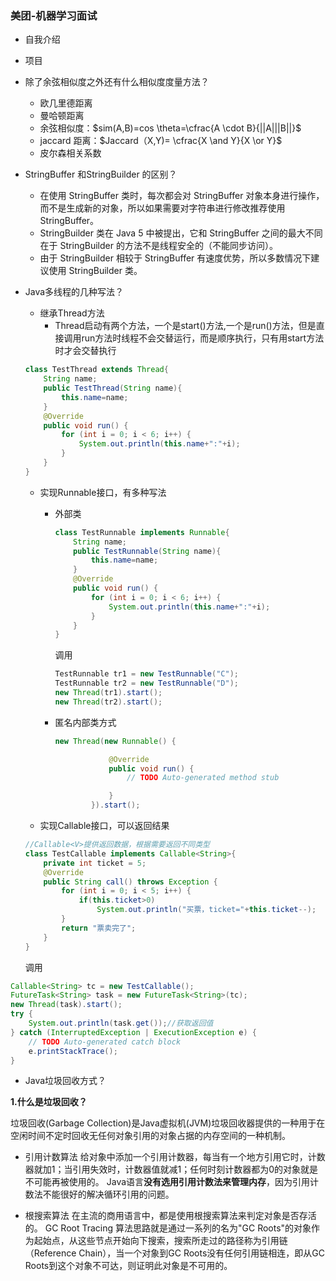 ### 美团-机器学习面试

- 自我介绍

- 项目

- 除了余弦相似度之外还有什么相似度度量方法？

  - 欧几里德距离
  - 曼哈顿距离
  - 余弦相似度：$sim(A,B)=cos \theta=\cfrac{A \cdot B}{||A|||B||}$
  - jaccard 距离：$Jaccard（X,Y)= \cfrac{X \and Y}{X \or Y}$
  - 皮尔森相关系数

- StringBuffer 和StringBuilder 的区别？

  - 在使用 StringBuffer 类时，每次都会对 StringBuffer 对象本身进行操作，而不是生成新的对象，所以如果需要对字符串进行修改推荐使用 StringBuffer。
  - StringBuilder 类在 Java 5 中被提出，它和 StringBuffer 之间的最大不同在于 StringBuilder 的方法不是线程安全的（不能同步访问）。
  - 由于 StringBuilder 相较于 StringBuffer 有速度优势，所以多数情况下建议使用 StringBuilder 类。

- Java多线程的几种写法？

  - 继承Thread方法
    - Thread启动有两个方法，一个是start()方法,一个是run()方法，但是直接调用run方法时线程不会交替运行，而是顺序执行，只有用start方法时才会交替执行

  ```java
  class TestThread extends Thread{
      String name;
      public TestThread(String name){
          this.name=name;
      }
      @Override
      public void run() {
          for (int i = 0; i < 6; i++) {
              System.out.println(this.name+":"+i);
          }
      }
  }
  ```

  - 实现Runnable接口，有多种写法

    - 外部类

      ```java
      class TestRunnable implements Runnable{
          String name;
          public TestRunnable(String name){
              this.name=name;
          }
          @Override
          public void run() {
              for (int i = 0; i < 6; i++) {
                  System.out.println(this.name+":"+i);
              }
          }
      }
      ```

      调用

      ```java
      TestRunnable tr1 = new TestRunnable("C");
      TestRunnable tr2 = new TestRunnable("D");
      new Thread(tr1).start();
      new Thread(tr2).start();
      ```

    - 匿名内部类方式

      ```java
      new Thread(new Runnable() {
      
                  @Override
                  public void run() {
                      // TODO Auto-generated method stub
      
                  }
              }).start();
      ```

  - 实现Callable接口，可以返回结果

  ```java
  //Callable<V>提供返回数据，根据需要返回不同类型
  class TestCallable implements Callable<String>{
      private int ticket = 5;
      @Override
      public String call() throws Exception {
          for (int i = 0; i < 5; i++) {
              if(this.ticket>0)
                  System.out.println("买票，ticket="+this.ticket--);
          }
          return "票卖完了";
      }
  }
  ```

  调用

```java
Callable<String> tc = new TestCallable();
FutureTask<String> task = new FutureTask<String>(tc);
new Thread(task).start();
try {
    System.out.println(task.get());//获取返回值
} catch (InterruptedException | ExecutionException e) {
    // TODO Auto-generated catch block
    e.printStackTrace();
}
```



- Java垃圾回收方式？

**1.什么是垃圾回收？**

  垃圾回收(Garbage Collection)是Java虚拟机(JVM)垃圾回收器提供的一种用于在空闲时间不定时回收无任何对象引用的对象占据的内存空间的一种机制。

- 引用计数算法
           给对象中添加一个引用计数器，每当有一个地方引用它时，计数器就加1；当引用失效时，计数器值就减1；任何时刻计数器都为0的对象就是不可能再被使用的。
           Java语言**没有选用引用计数法来管理内存**，因为引用计数法不能很好的解决循环引用的问题。

- 根搜索算法
         在主流的商用语言中，都是使用根搜索算法来判定对象是否存活的。
         GC Root Tracing 算法思路就是通过一系列的名为"GC  Roots"的对象作为起始点，从这些节点开始向下搜索，搜索所走过的路径称为引用链（Reference Chain），当一个对象到GC Roots没有任何引用链相连，即从GC Roots到这个对象不可达，则证明此对象是不可用的。

